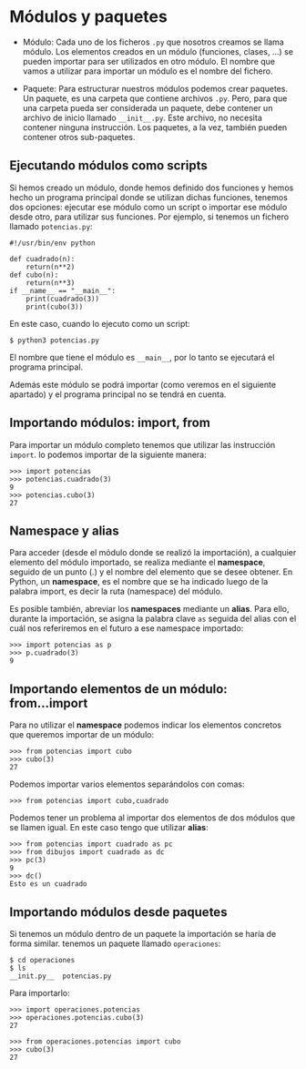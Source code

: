 # Módulos y paquetes

* Módulo: Cada uno de los ficheros `.py` que nosotros creamos se llama módulo. Los elementos creados en un módulo (funciones, clases, ...) se pueden importar para ser utilizados en otro módulo. El nombre que vamos a utilizar para importar un módulo es el nombre del fichero.

* Paquete: Para estructurar nuestros módulos podemos crear paquetes. Un paquete, es una carpeta que contiene archivos `.py`. Pero, para que una carpeta pueda ser considerada un paquete, debe contener un archivo de inicio llamado `__init__.py`. Este archivo, no necesita contener ninguna instrucción. Los paquetes, a la vez, también pueden contener otros sub-paquetes.

## Ejecutando módulos como scripts

Si hemos creado un módulo, donde hemos definido dos funciones y hemos hecho un programa principal donde se utilizan dichas funciones, tenemos dos opciones: ejecutar ese módulo como un script o importar ese módulo desde otro, para utilizar sus funciones. Por ejemplo, si tenemos un fichero llamado `potencias.py`:

	#!/usr/bin/env python	

	def cuadrado(n):
		return(n**2)
	def cubo(n):
		return(n**3)
	if __name__ == "__main__":
		print(cuadrado(3))
		print(cubo(3))

En este caso, cuando lo ejecuto como un script:

	$ python3 potencias.py

El nombre que tiene el módulo es `__main__`, por lo tanto se ejecutará el programa principal.

Además este módulo se podrá importar (como veremos en el siguiente apartado) y el programa principal no se tendrá en cuenta.

## Importando módulos: import, from

Para importar un módulo completo tenemos que utilizar las instrucción `import`. lo podemos importar de la siguiente manera:

	>>> import potencias
	>>> potencias.cuadrado(3)
	9
	>>> potencias.cubo(3)
	27

## Namespace y alias

Para acceder (desde el módulo donde se realizó la importación), a cualquier elemento del módulo importado, se realiza mediante el **namespace**, seguido de un punto (.) y el nombre del elemento que se desee obtener. En Python, un **namespace**, es el nombre que se ha indicado luego de la palabra import, es decir la ruta (namespace) del módulo.

Es posible también, abreviar los **namespaces** mediante un **alias**. Para ello, durante la importación, se asigna la palabra clave `as` seguida del alias con el cuál nos referiremos en el futuro a ese namespace importado:

	>>> import potencias as p
	>>> p.cuadrado(3)
	9

## Importando elementos de un módulo: from...import

Para no utilizar el **namespace** podemos indicar los elementos concretos que queremos importar de un módulo:

	>>> from potencias import cubo
	>>> cubo(3)
	27

Podemos importar varios elementos separándolos con comas:

	>>> from potencias import cubo,cuadrado

Podemos tener un problema al importar dos elementos de dos módulos que se llamen igual. En este caso tengo que utilizar **alias**:

	>>> from potencias import cuadrado as pc
	>>> from dibujos import cuadrado as dc
	>>> pc(3)
	9
	>>> dc()
	Esto es un cuadrado

## Importando módulos desde paquetes

Si tenemos un módulo dentro de un paquete la importación se haría de forma similar. tenemos un paquete llamado `operaciones`:

	$ cd operaciones
	$ ls
	__init.py__  potencias.py

Para importarlo:

	>>> import operaciones.potencias
	>>> operaciones.potencias.cubo(3)
	27

	>>> from operaciones.potencias import cubo
	>>> cubo(3)
	27


